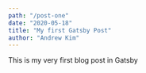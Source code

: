 ```yaml
---
path: "/post-one"
date: "2020-05-18"
title: "My first Gatsby Post"
author: "Andrew Kim"
---
```


This is my very first blog post in Gatsby
